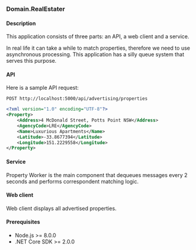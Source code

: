### Domain.RealEstater

#### Description

This application consists of three parts: an API, a web client and a service.

In real life it can take a while to match properties, therefore we need to use asynchronous processing.
This application has a silly queue system that serves this purpose.

#### API

Here is a sample API request:

`POST http://localhost:5000/api/advertising/properties`

```xml
<?xml version="1.0" encoding="UTF-8"?>
<Property>
	<Address>4 McDonald Street, Potts Point NSW</Address>
	<AgencyCode>LRE</AgencyCode>
	<Name>Luxurious Apartments</Name>
	<Latitude>-33.8677394</Latitude>
	<Longitude>151.2229558</Longitude>
</Property>
```

#### Service

Property Worker is the main component that dequeues messages every 2 seconds and performs correspondent matching logic.

#### Web client

Web client displays all advertised properties.

#### Prerequisites

* Node.js >= 8.0.0
* .NET Core SDK >= 2.0.0
